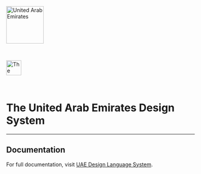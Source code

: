 <div>
	<a href="https://u.ae/">
		<img src="https://tdra.gov.ae/Assets/images/UAEGoldNew-01.png" alt="United Arab Emirates" width="100" height="100">
	</a>
</div>
<p>&nbsp;</p>
<div>
	<a href="https://tdra.gov.ae/">
		<img src="https://tdra.gov.ae/Assets/images/TDRA-final-logo.svg" alt="The Telecommunication and Digital Government Regulatory Authority of the United Arab Emirates" height="40">
	</a>
</div>
<p>&nbsp;</p>

# The United Arab Emirates Design System

------

## Documentation

For full documentation, visit [UAE Design Language System](https://dls.government.ae).
